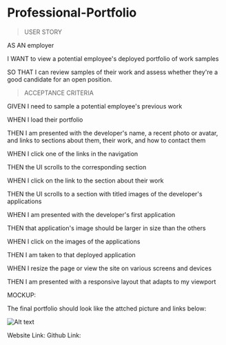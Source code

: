# Professional-Portfolio

> USER STORY


AS AN employer

I WANT to view a potential employee's deployed portfolio of work samples

SO THAT I can review samples of their work and assess whether they're a good candidate for an open position.


> ACCEPTANCE CRITERIA


GIVEN I need to sample a potential employee's previous work

WHEN I load their portfolio

THEN I am presented with the developer's name, a recent photo or avatar, and links to sections about them, their work, and how to contact them

WHEN I click one of the links in the navigation

THEN the UI scrolls to the corresponding section

WHEN I click on the link to the section about their work

THEN the UI scrolls to a section with titled images of the developer's applications

WHEN I am presented with the developer's first application

THEN that application's image should be larger in size than the others

WHEN I click on the images of the applications

THEN I am taken to that deployed application

WHEN I resize the page or view the site on various screens and devices

THEN I am presented with a responsive layout that adapts to my viewport


MOCKUP:

The final portfolio should look like the attched picture and links below:

![Alt text](../../../mock-up.jpg)

Website Link:
Github Link:
